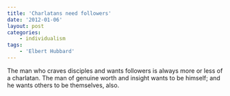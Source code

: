 ```yaml
---
title: 'Charlatans need followers'
date: '2012-01-06'
layout: post
categories:
    - individualism
tags:
    - 'Elbert Hubbard'
---
```


The man who craves disciples and wants followers is always more or less of a charlatan. The man of genuine worth and insight wants to be himself; and he wants others to be themselves, also.